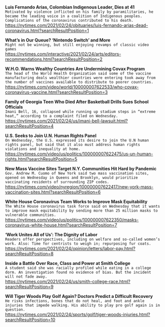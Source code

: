 **Luis Fernando Arias, Colombian Indigenous Leader, Dies at 41**\
`Motivated by violence inflicted on his family by paramilitaries, he became the leading voice in a coalition of Indigenous peoples. Complications of the coronavirus contributed to his death.`\
https://nytimes.com/2021/02/24/obituaries/luis-fernando-arias-dead-coronavirus.html?searchResultPosition=1

**What’s in Our Queue? ‘Nintendo Switch’ and More**\
`Might not be winning, but still enjoying revamps of classic video games`\
https://nytimes.com/interactive/2021/02/24/arts/editors-recommendations.html?searchResultPosition=2

**W.H.O. Warns Wealthy Countries Are Undermining Covax Program**\
`The head of the World Health Organization said some of the vaccine manufacturing deals wealthier countries were entering took away from the number of vaccines available to distribute to poorer countries.`\
https://nytimes.com/video/world/100000007622533/who-covax-coronavirus-vaccine.html?searchResultPosition=3

**Family of Georgia Teen Who Died After Basketball Drills Sues School Officials**\
`Imani Bell, 16, collapsed while running up stadium steps in “extreme heat,” according to a complaint filed on Wednesday.`\
https://nytimes.com/2021/02/24/us/imani-bell-lawsuit.html?searchResultPosition=4

**U.S. Seeks to Join U.N. Human Rights Panel**\
`On Wednesday, the U.S. expressed its desire to join the U.N human rights panel, but said that it also must address human rights violations and inequality at home.`\
https://nytimes.com/video/us/politics/100000007622475/us-un-human-rights.html?searchResultPosition=5

**New Mass Vaccine Sites Target N.Y. Communities Hit Hard by Pandemic**\
`Gov. Andrew M. Cuomo of New York said two mass vaccination sites, opened on Wednesday in Queens and Brooklyn, would prioritize vaccinating residents of surrounding ZIP codes.`\
https://nytimes.com/video/nyregion/100000007622417/new-york-mass-vaccination-sites.html?searchResultPosition=6

**White House Coronavirus Team Works to Improve Mask Equitability**\
`The White House coronavirus task force said on Wednesday that it wants to improve mask equitability by sending more than 25 million masks to vulnerable communities.`\
https://nytimes.com/video/us/politics/100000007622350/masks-coronavirus-white-house.html?searchResultPosition=7

**‘Work Unites All of Us’: The Dignity of Labor**\
`Readers offer perspectives, including on welfare and so-called women’s work. Also: Time for centrists to weigh in; repurposing fur coats.`\
https://nytimes.com/2021/02/24/opinion/letters/labor-pay.html?searchResultPosition=8

**Inside a Battle Over Race, Class and Power at Smith College**\
`A student said she was racially profiled while eating in a college dorm. An investigation found no evidence of bias. But the incident will not fade away.`\
https://nytimes.com/2021/02/24/us/smith-college-race.html?searchResultPosition=9

**Will Tiger Woods Play Golf Again? Doctors Predict a Difficult Recovery**\
`He risks infections, bones that do not heal, and foot and ankle injuries that impede walking. His ability to play pro golf again is in question.`\
https://nytimes.com/2021/02/24/sports/golf/tiger-woods-injuries.html?searchResultPosition=10

